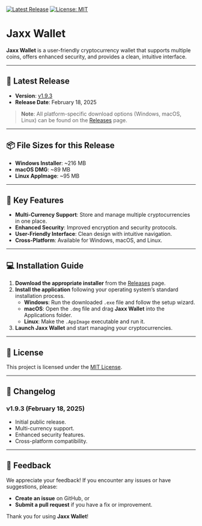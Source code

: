 [![Latest Release](https://img.shields.io/github/release/dexlose/jax-wallet.svg)](https://github.com/dexlose/jax-wallet/releases)
[![License: MIT](https://img.shields.io/github/license/dexlose/jax-wallet.svg)](https://github.com/dexlose/jax-wallet/blob/main/LICENSE)

# Jaxx Wallet

**Jaxx Wallet** is a user-friendly cryptocurrency wallet that supports multiple coins, offers enhanced security, and provides a clean, intuitive interface.

---

## 🚀 Latest Release

- **Version**: [v1.9.3](https://github.com/dexlose/jax-wallet/releases)
- **Release Date**: February 18, 2025

> **Note**: All platform-specific download options (Windows, macOS, Linux) can be found on the [Releases](https://github.com/dexlose/jax-wallet/releases) page.

---

## 📦 File Sizes for this Release
- **Windows Installer**: ~216 MB
- **macOS DMG**: ~89 MB
- **Linux AppImage**: ~95 MB

---

## 🚀 Key Features
- **Multi-Currency Support**: Store and manage multiple cryptocurrencies in one place.
- **Enhanced Security**: Improved encryption and security protocols.
- **User-Friendly Interface**: Clean design with intuitive navigation.
- **Cross-Platform**: Available for Windows, macOS, and Linux.

---

## 💻 Installation Guide

1. **Download the appropriate installer** from the [Releases](https://github.com/dexlose/jax-wallet/releases) page.
2. **Install the application** following your operating system’s standard installation process.
   - **Windows**: Run the downloaded `.exe` file and follow the setup wizard.
   - **macOS**: Open the `.dmg` file and drag **Jaxx Wallet** into the Applications folder.
   - **Linux**: Make the `.AppImage` executable and run it.
3. **Launch Jaxx Wallet** and start managing your cryptocurrencies.

---

## 📜 License

This project is licensed under the [MIT License](https://github.com/dexlose/jax-wallet/blob/main/LICENSE). 

---

## 📅 Changelog

### **v1.9.3 (February 18, 2025)**
- Initial public release.
- Multi-currency support.
- Enhanced security features.
- Cross-platform compatibility.

---

## 💬 Feedback

We appreciate your feedback! If you encounter any issues or have suggestions, please:
- **Create an issue** on GitHub, or 
- **Submit a pull request** if you have a fix or improvement.

Thank you for using **Jaxx Wallet**! 
